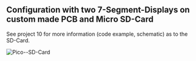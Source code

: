 ## Configuration with two 7-Segment-Displays on custom made PCB and Micro SD-Card

See project 10 for more information (code example, schematic) as to the SD-Card.

![Pico--SD-Card](https://github.com/Florian-Wilhelm/Raspberry-Pi/assets/77980708/10ef905c-a06a-4749-8ee7-7e512b166b9d)
